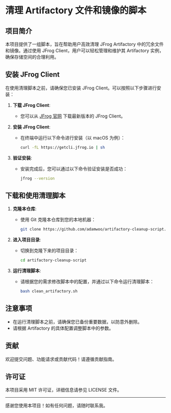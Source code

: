 # 清理 Artifactory 文件和镜像的脚本

## 项目简介

本项目提供了一组脚本，旨在帮助用户高效清理 JFrog Artifactory 中的冗余文件和镜像。通过使用 JFrog Client，用户可以轻松管理和维护其 Artifactory 实例，确保存储空间的合理利用。

## 安装 JFrog Client

在使用清理脚本之前，请确保您已安装 JFrog Client。可以按照以下步骤进行安装：

1. **下载 JFrog Client**:
   - 您可以从 [JFrog 官网](https://jfrog.com/getcli/) 下载最新版本的 JFrog Client。

2. **安装 JFrog Client**:
   - 在终端中运行以下命令进行安装（以 macOS 为例）：
     ```bash
     curl -fL https://getcli.jfrog.io | sh
     ```

3. **验证安装**:
   - 安装完成后，您可以通过以下命令验证安装是否成功：
     ```bash
     jfrog --version
     ```

## 下载和使用清理脚本

1. **克隆本仓库**:
   - 使用 Git 克隆本仓库到您的本地机器：
     ```bash
     git clone https://github.com/adamwoo/artifactory-cleanup-script.git
     ```

2. **进入项目目录**:
   - 切换到克隆下来的项目目录：
     ```bash
     cd artifactory-cleanup-script
     ```

3. **运行清理脚本**:
   - 请根据您的需求修改脚本中的配置，并通过以下命令运行清理脚本：
     ```bash
     bash clean_artifactory.sh
     ```

## 注意事项

- 在运行清理脚本之前，请确保您已备份重要数据，以防意外删除。
- 请根据 Artifactory 的具体配置调整脚本中的参数。

## 贡献

欢迎提交问题、功能请求或贡献代码！请遵循贡献指南。

## 许可证

本项目采用 MIT 许可证，详细信息请参见 LICENSE 文件。

---

感谢您使用本项目！如有任何问题，请随时联系我。
